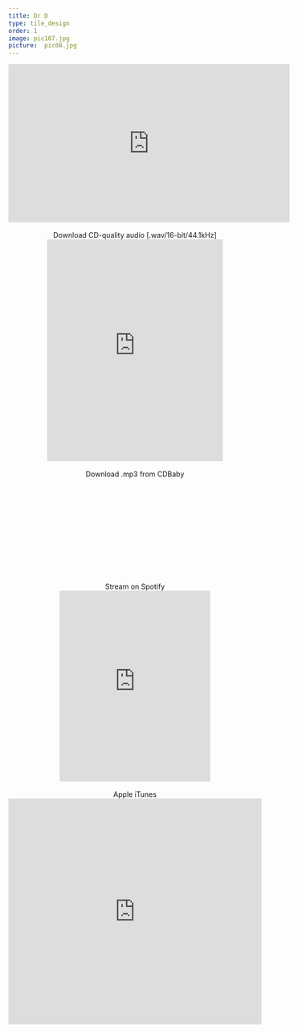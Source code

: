 ```yaml
---
title: Dr D
type: tile_design
order: 1
image: pic107.jpg
picture:  pic08.jpg
---
```

<div style="text-align: center;">
<iframe width="560" height="315" src="https://www.youtube.com/embed/YWKJSiF-Luk" frameborder="0" allow="accelerometer; autoplay; encrypted-media; gyroscope; picture-in-picture" allowfullscreen></iframe>
<br>
<br>
Download CD-quality audio [.wav/16-bit/44.1kHz]
<br>
<iframe style="border: 0; width: 350px; height: 442px;" src="https://bandcamp.com/EmbeddedPlayer/track=14426223/size=large/bgcol=ffffff/linkcol=0687f5/tracklist=false/transparent=true/" seamless><a href="http://daringventuresmultimedia.bandcamp.com/track/pure-blue">Pure Blue by Dr D</a></iframe>
<br>
<br>
Download .mp3 from CDBaby
<br>
<a href="http://store.cdbaby.com/cd/darrellvernum" target="cdbaby" style="display:inline-block;background:url(http://CDBaby.name/l/d/ldalb01691685.jpg) 10px 10px no-repeat, url(https://content.cdbaby.com/img/links/link-artwork-cart.png) no-repeat;background-size:167px, 233px;width:225px; height:190px;" title="Darrell Vernum: Pure Blue" alt="Darrell Vernum: Pure Blue" ></a>
<br>
<br>
Stream on Spotify
<br>
<iframe src="https://open.spotify.com/embed/album/06WcK4zyzYk0n3Eio242BJ" width="300" height="380" frameborder="0" allowtransparency="true" allow="encrypted-media"></iframe>
<br>
<br>
Apple iTunes
<br>
<iframe allow="autoplay *; encrypted-media *;" frameborder="0" height="450" style="width:100%;max-width:660px;overflow:hidden;background:transparent;" sandbox="allow-forms allow-popups allow-same-origin allow-scripts allow-storage-access-by-user-activation allow-top-navigation-by-user-activation" src="https://embed.music.apple.com/us/album/pure-blue-single/1469967952"></iframe>
